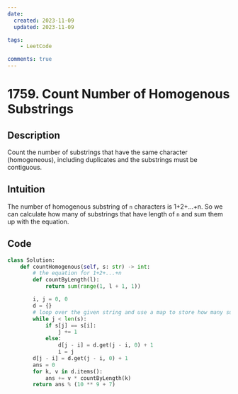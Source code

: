 ```yaml
---
date:
  created: 2023-11-09
  updated: 2023-11-09

tags:
    - LeetCode

comments: true
---
```

# 1759. Count Number of Homogenous Substrings

## Description

Count the number of substrings that have the same character (homogeneous), including duplicates and the substrings must be contiguous.

## Intuition

The number of homogenous substring of `n` characters is 1+2+...+n. So we can calculate how many of substrings that have length of `n` and sum them up with the equation.

## Code

```python
class Solution:
    def countHomogenous(self, s: str) -> int:
        # the equation for 1+2+...+n
        def countByLength(l):
            return sum(range(1, l + 1, 1))

        i, j = 0, 0
        d = {}
        # loop over the given string and use a map to store how many substrings that have length = 1 or 2 or ...
        while j < len(s):
            if s[j] == s[i]:
                j += 1
            else:
                d[j - i] = d.get(j - i, 0) + 1
                i = j
        d[j - i] = d.get(j - i, 0) + 1
        ans = 0
        for k, v in d.items():
            ans += v * countByLength(k)
        return ans % (10 ** 9 + 7)
```